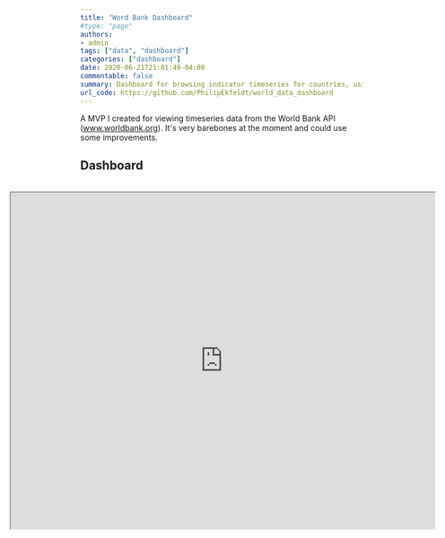 ```yaml
---
title: "Word Bank Dashboard"
#type: "page"
authors:
- admin
tags: ["data", "dashboard"]
categories: ["dashboard"]
date: 2020-06-21T21:01:49-04:00
commentable: false
summary: Dashboard for browsing indicator timeseries for countries, using the World Bank API.
url_code: https://github.com/PhilipEkfeldt/world_data_dashboard
---
```


A MVP I created for viewing timeseries data from the World Bank API (www.worldbank.org). It's very barebones at the moment and could use some improvements. 

## Dashboard
<br>
<iframe src="https://world-data-dashboard.herokuapp.com" style= "margin-left:-25%; background-color: #FFFFFF; height: 600px; width: 150%;">